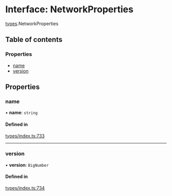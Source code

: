 # Interface: NetworkProperties

[types](../wiki/types).NetworkProperties

## Table of contents

### Properties

- [name](../wiki/types.NetworkProperties#name)
- [version](../wiki/types.NetworkProperties#version)

## Properties

### name

• **name**: `string`

#### Defined in

[types/index.ts:733](https://github.com/PolymeshAssociation/polymesh-sdk/blob/e978aefd/src/types/index.ts#L733)

___

### version

• **version**: `BigNumber`

#### Defined in

[types/index.ts:734](https://github.com/PolymeshAssociation/polymesh-sdk/blob/e978aefd/src/types/index.ts#L734)
